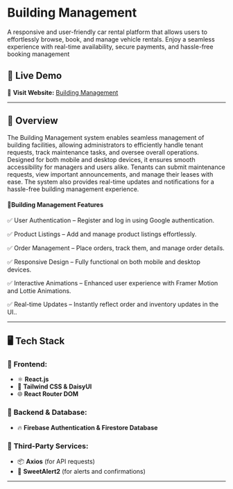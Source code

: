   # Building Management

A responsive and user-friendly car rental platform that allows users to effortlessly browse, 
 book, and manage vehicle rentals. Enjoy a seamless experience with real-time availability, 
 secure payments, and hassle-free booking management  

## 📌 Live Demo  
🔗 **Visit Website:** [ Building Management](https://building-management-4ae9f.web.app/)  

---

## 📖 Overview  
The Building Management system enables seamless management of building facilities, allowing administrators to efficiently handle tenant requests, track maintenance tasks, and oversee overall operations. Designed for both mobile and desktop devices, it ensures smooth accessibility for managers and users alike. Tenants can submit maintenance requests, view important announcements, and manage their leases with ease. The system also provides real-time updates and notifications for a hassle-free building management experience. 

#### 🏢Building Management Features
✅ User Authentication – Register and log in using Google authentication.

✅ Product Listings – Add and manage product listings effortlessly.

✅ Order Management – Place orders, track them, and manage order details.

✅ Responsive Design – Fully functional on both mobile and desktop devices.

✅ Interactive Animations – Enhanced user experience with Framer Motion and Lottie Animations.

✅ Real-time Updates – Instantly reflect order and inventory updates in the UI.. 

---

## 🖥️ Tech Stack  

### 🔹 **Frontend:**  
- ⚛️ **React.js**  
- 🎨 **Tailwind CSS & DaisyUI**  
- 🌐 **React Router DOM**  

### 🔹 **Backend & Database:**  
- 🔥 **Firebase Authentication & Firestore Database**  

### 🔹 **Third-Party Services:**  
- 📦 **Axios** (for API requests)  
- 🍭 **SweetAlert2** (for alerts and confirmations)  

---  
